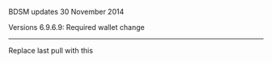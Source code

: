 BDSM updates 30 November 2014

Versions 6.9.6.9: Required wallet change

_____________________

Replace last pull with this
